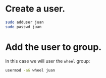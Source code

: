 <!-- TITLE: Users -->
<!-- SUBTITLE: A quick summary of Users -->

# Create a user.

```sh
sudo adduser juan
sudo passwd juan
```

# Add the user to group.
In this case we will user the `wheel` group:


```sh
usermod -aG wheel juan
```


